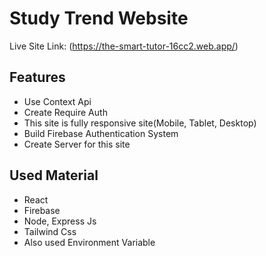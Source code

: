 # Study Trend Website #
Live Site Link: (https://the-smart-tutor-16cc2.web.app/)

## Features
- Use Context Api
- Create Require Auth
- This site is fully responsive site(Mobile, Tablet, Desktop)
- Build Firebase Authentication System
- Create Server for this site

## Used Material
- React
- Firebase
- Node, Express Js
- Tailwind Css
- Also used Environment Variable